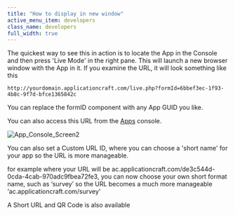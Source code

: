 ```yaml
---
title: "How to display in new window"
active_menu_item: developers
class_name: developers
full_width: true
---
```



The quickest way to see this in action is to locate the App in the Console and then press 'Live Mode' in the right pane. This will launch a new browser window with the App in it. If you examine the URL, it will look something like this

    http://yourdomain.applicationcraft.com/live.php?formId=6bbef3ec-1f93-4b8c-9f7d-bfce1365842c
   

You can replace the formID component with any App GUID you like.

You can also access this URL from the [Apps](../../the-console/console-tabs/applications.htm) console.

![App\_Console\_Screen2](/img/docs/app_console_screen2.zoom54.png)

You can also set a Custom URL ID, where you can choose a 'short name' for your app so the URL is more manageable.

for example where your URL will be ac.applicationcraft.com/de3c544d-0cda-4cab-970adc9fbea72fe3, you can now choose your own short format name, such as ‘survey’ so the URL becomes a much more manageable ‘ac.applicationcraft.com/survey'

A Short URL and QR Code is also available

